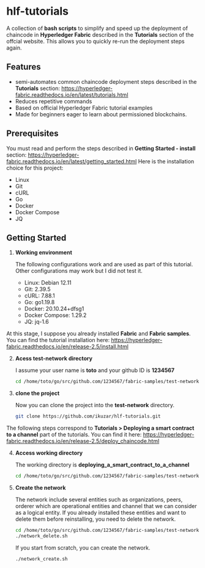 # hlf-tutorials
A collection of **bash scripts** to simplify and speed up the deployment of chaincode in **Hyperledger Fabric** described in the **Tutorials** section of the offcial website. This allows you to quickly re-run the deployment steps again.

## Features

- semi-automates common chaincode deployment steps described in the **Tutorials** section: https://hyperledger-fabric.readthedocs.io/en/latest/tutorials.html
- Reduces repetitive commands
- Based on official Hyperledger Fabric tutorial examples
- Made for beginners eager to learn about permissioned blockchains.
  
## Prerequisites

You must read and perform the steps described in **Getting Started - install** section: https://hyperledger-fabric.readthedocs.io/en/latest/getting_started.html
Here is the installation choice for this project:
- Linux
- Git
- cURL
- Go
- Docker
- Docker Compose
- JQ

## Getting Started

1. **Working environment**  

   The following configurations work and are used as part of this tutorial. Other configurations may work but I did not test it.
   - Linux: Debian 12.11
   - Git: 2.39.5
   - cURL: 7.88.1
   - Go: go1.19.8
   - Docker: 20.10.24+dfsg1
   - Docker Compose: 1.29.2
   - JQ: jq-1.6

At this stage, I suppose you already installed **Fabric** and **Fabric samples**. You can find the tutorial installation here: https://hyperledger-fabric.readthedocs.io/en/release-2.5/install.html
   
2. **Acess test-network directory**  

   I assume your user name is **toto** and your github ID is **1234567**
   
   ```bash
   cd /home/toto/go/src/github.com/1234567/fabric-samples/test-network
   
3. **clone the project**  

   Now you can clone the project into the **test-network** directory.
   ```bash 
   git clone https://github.com/ikuzar/hlf-tutorials.git

  The following steps correspond to **Tutorials > Deploying a smart contract to a channel** part of the tutorials. You can find it here: https://hyperledger-fabric.readthedocs.io/en/release-2.5/deploy_chaincode.html


4. **Access working directory**  

   The working directory is **deploying_a_smart_contract_to_a_channel**
   ```bash
   cd /home/toto/go/src/github.com/1234567/fabric-samples/test-network/hlf-tutorials/deploying_a_smart_contract_to_a_channel
   ```
   
5. **Create the network**  

   The network include several entities such as organizations, peers, orderer which are operational entities and channel that we can consider as a logical entity. If you already installed these entities and want to delete them before reinstalling, you need to delete the network.
   ```bash
   cd /home/toto/go/src/github.com/1234567/fabric-samples/test-network/hlf-tutorials/deploying_a_smart_contract_to_a_channel
   ./network_delete.sh
   ```

   If you start from scratch, you can create the network.
   ```bash
   ./network_create.sh
